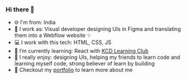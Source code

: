 ### Hi there 👋

- :globe_with_meridians: I'm from: India
- :office: I work as: Visual developer designing UIs in Figma and translating them into a Webflow website ✨
- :computer: I work with this tech: HTML, CSS, JS
- 🌱 I’m currently learning: React with [KCD Learning Club](https://kentcdodds.com/discord/)
- :zany_face: I really enjoy: designing UIs, helping my friends to learn code and learning myself code, strong believer of learn by building
- 📜 Checkout my [portfolio](http://zeshhaan.webflow.io/) to learn more about me

<!--
**zeshhaan/zeshhaan** is a ✨ _special_ ✨ repository because its `README.md` (this file) appears on your GitHub profile.

Here are some ideas to get you started:

- 🔭 I’m currently working on ...
- 🌱 I’m currently learning ...
- 👯 I’m looking to collaborate on ...
- 🤔 I’m looking for help with ...
- 💬 Ask me about ...
- 📫 How to reach me: ...
- 😄 Pronouns: ...
- ⚡ Fun fact: ...
-->
